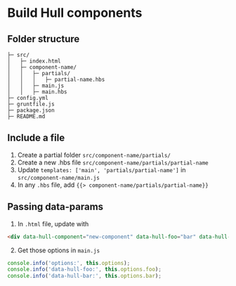 # Build Hull components

## Folder structure
```
├─ src/
│   ├─ index.html
│   ├─ component-name/
│   │   ├─ partials/
│   │   │   ├─ partial-name.hbs
│   │   ├─ main.js
│   │   ├─ main.hbs
├─ config.yml
├─ gruntfile.js
├─ package.json
├─ README.md
```

## Include a file
1. Create a partial folder `src/component-name/partials/`
2. Create a new .hbs file `src/component-name/partials/partial-name`
3. Update `templates: ['main', 'partials/partial-name']` in `src/component-name/main.js`
4. In any `.hbs` file, add `{{> component-name/partials/partial-name}}`

## Passing data-params
1. In `.html` file, update with
```html
<div data-hull-component="new-component" data-hull-foo="bar" data-hull-bar="foo"></div>
```
2. Get those options in `main.js`
```javascript
console.info('options:', this.options);
console.info('data-hull-foo:', this.options.foo);
console.info('data-hull-bar:', this.options.bar);
```
